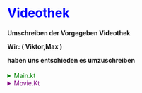 
<h1 style=color:blue;> Videothek </h1>

<h4> 
Umschreiben der Vorgegeben Videothek 

<p> Wir: ( Viktor,Max ) 

<p>haben uns entschieden es umzuschreiben </p> 
</h4>



<!-- Main.kt erklärung🔽 
    ------------------- -->
<details>
<summary style=color:green;>Main.kt</summary>

Hier wird der code ausgeführt 

<p> Press Play ▶️
</details>


<!-- Movie.kt erklärung🔽
    ------------------- -->

<details>

<summary style=color:purple;>Movie.Kt</summary>

Definition einer 

<details> <summary style="border:1px solid orange"> data class "Movie" </summary>
Dies ist eine Class in der wir Strings definiren die wir jeder Zeit abrufen können über die class
</details>
<p>
<details><summary style="border:1px solid green">Val "movielist"</summary>
die eine Liste erstellt
</details>

</details>

<!--Todo User Interaktion
    Login/Registration -->